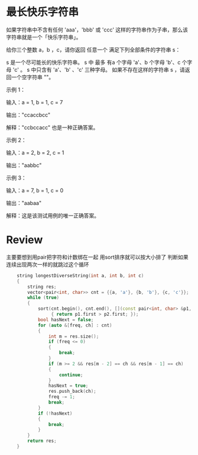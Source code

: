 # 最长快乐字符串
如果字符串中不含有任何 'aaa'，'bbb' 或 'ccc' 这样的字符串作为子串，那么该字符串就是一个「快乐字符串」。

给你三个整数 a，b ，c，请你返回 任意一个 满足下列全部条件的字符串 s：

s 是一个尽可能长的快乐字符串。
s 中 最多 有a 个字母 'a'、b 个字母 'b'、c 个字母 'c' 。
s 中只含有 'a'、'b' 、'c' 三种字母。
如果不存在这样的字符串 s ，请返回一个空字符串 ""。



示例 1：

输入：a = 1, b = 1, c = 7

输出："ccaccbcc"

解释："ccbccacc" 也是一种正确答案。

示例 2：

输入：a = 2, b = 2, c = 1

输出："aabbc"

示例 3：

输入：a = 7, b = 1, c = 0

输出："aabaa"

解释：这是该测试用例的唯一正确答案。

# Review
主要要想到用pair把字符和计数绑在一起 用sort排序就可以按大小排了
判断如果连续出现两次一样的就跳过这个循环


```c++
    string longestDiverseString(int a, int b, int c)
    {
        string res;
        vector<pair<int, char>> cnt = {{a, 'a'}, {b, 'b'}, {c, 'c'}};
        while (true)
        {
            sort(cnt.begin(), cnt.end(), [](const pair<int, char> &p1, const pair<int, char> &p2)
                 { return p1.first > p2.first; });
            bool hasNext = false;
            for (auto &[freq, ch] : cnt)
            {
                int m = res.size();
                if (freq <= 0)
                {
                    break;
                }
                if (m >= 2 && res[m - 2] == ch && res[m - 1] == ch)
                {
                    continue;
                }
                hasNext = true;
                res.push_back(ch);
                freq -= 1;
                break;
            }
            if (!hasNext)
            {
                break;
            }
        }
        return res;
    }
```